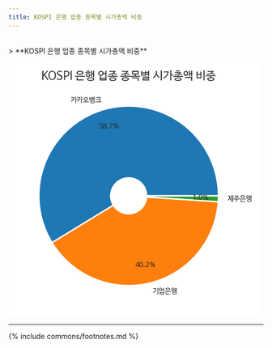 ```yaml
---
title: KOSPI 은행 업종 종목별 시가총액 비중
---
```

<br>
> **KOSPI 은행 업종 종목별 시가총액 비중<a id="pie"></a>**

![294090](images/kospi_업종_은행_종목.png)

---
{% include commons/footnotes.md %}